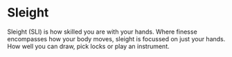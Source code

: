 # Sleight 
Sleight (SLI) is how skilled you are with your hands. Where finesse encompasses how your body moves, sleight is focussed on just your hands. How well you can draw, pick locks or play an instrument. 
